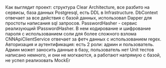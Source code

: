 Как выглядит проект: структура Clear Architecture, все разбито на сервисы, база данных Postgresql, есть DDL в Infrastructure.
DbContext отвечает за все действия с базой данных, использовал Dapper для простоты написания sql запросов.
PasswordHasher - сервис реализующий IPasswordHasher. В нем кодирование и шифрование пароля с использованием соли для более сложного взлома
CNNApiClientService отвечает за фетч данных с использованием regex.
Авторизация и аутентификация: есть 2 роли: админ и пользователь. Админ может заносить данные в базу, пользователь нет
Unit тестов написано немного, и они не могкаются, а работают напрямую с базой, не успел реализовать MockEr
